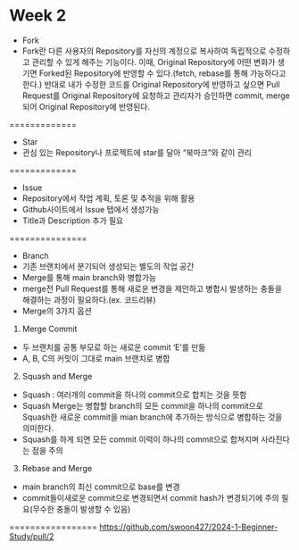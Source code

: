 Week 2
=============

* Fork
 * Fork란 다른 사용자의 Repository를 자신의 계정으로 복사하여 독립적으로 수정하고 관리할 수 있게 해주는 기능이다.
   이때, Original Repository에 어떤 변화가 생기면 Forked된 Repository에 반영할 수 있다.(fetch, rebase를 통해 가능하다고 한다.)
   반대로 내가 수정한 코드를 Original Repository에 반영하고 싶으면 Pull Request를 Original Repository에 요청하고
   관리자가 승인하면 commit, merge되어 Original Repository에 반영된다.

=============

* Star
 * 관심 있는 Repository나 프로젝트에 star를 달아 “북마크”와 같이 관리

=============

* Issue
 * Repository에서 작업 계획, 토론 및 추적을 위해 활용
 * Github사이트에서 Issue 탭에서 생성가능
 * Title과 Description 추가 필요

===============

* Branch
 * 기존 브랜치에서 분기되어 생성되는 별도의 작업 공간
 * Merge를 통해 main branch와 병합가능
 * merge전 Pull Request를 통해 새로운 변경을 제안하고 병합시 발생하는 충돌을 해결하는 과정이 필요하다.(ex. 코드리뷰)
 * Merge의 3가지 옵션
  1. Merge Commit
  - 두 브랜치를 공통 부모로 하는 새로운 commit ‘E’를 만듦
  - A, B, C의 커밋이 그대로 main 브랜치로 병합
  2. Squash and Merge
  - Squash : 여러개의 commit을 하나의 commit으로 합치는 것을 뜻함
  - Squash Merge는 병합할 branch의 모든 commit을 하나의 commit으로 Squash한 새로운 commit을 mian branch에 추가하는 방식으로 병합하는 것을 의미한다.
  - Squash를 하게 되면 모든 commit 이력이 하나의 commit으로 합쳐지며 사라진다는 점을 주의
  3. Rebase and Merge
  - main branch의 최신 commit으로 base를 변경
  - commit들이새로운 commit으로 변경되면서 commit hash가 변경되기에 주의 필요(무수한 충돌이 발생할 수 있음)



=================
<https://github.com/swoon427/2024-1-Beginner-Study/pull/2>